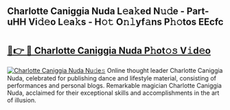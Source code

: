 ## Charlotte Caniggia Nuda L𝚎a𝚔ed N𝚞𝚍e - Part-uHH Vi𝚍𝚎o L𝚎a𝚔s - H𝚘𝚝 O𝚗𝚕yf𝚊ns P𝚑𝚘tos EEcfc

# <h2><a href="http://kf75rn.oniu.top/?m=Charlotte+Caniggia+Nuda">🔗👉 🔴 Charlotte Caniggia Nuda P𝚑ot𝚘𝚜 V𝚒d𝚎o</a></h2>

[![Charlotte Caniggia Nuda Nu𝚍e𝚜](https://i.imgur.com/0qMVB7G.gif)](http://kf75rn.oniu.top/?m=Charlotte+Caniggia+Nuda)
Online thought leader Charlotte Caniggia Nuda, celebrated for publishing dance and lifestyle material, consisting of performances and personal blogs. Remarkable magician Charlotte Caniggia Nuda, acclaimed for their exceptional skills and accomplishments in the art of illusion.  
